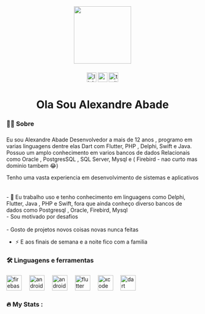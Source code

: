 <div align="center">
  <img height="150" src="https://camo.githubusercontent.com/62da68eb62b1e5f175f7d1f0191dd89a653d7908feb22d37d4a0ab07365d6791/68747470733a2f2f6d656469612e67697068792e636f6d2f6d656469612f4d3967624264396e6244724f5475314d71782f67697068792e676966"  />
</div>

###

<div align="center">
  <img src="https://img.shields.io/static/v1?message=LinkedIn&logo=linkedin&label=&color=0077B5&logoColor=white&labelColor=&style=for-the-badge" height="25" alt="linkedin logo"  />
  <img src="https://img.shields.io/static/v1?message=Youtube&logo=youtube&label=&color=FF0000&logoColor=white&labelColor=&style=for-the-badge" height="25" alt="youtube logo"  />
  <img src="https://img.shields.io/static/v1?message=Twitter&logo=twitter&label=&color=1DA1F2&logoColor=white&labelColor=&style=for-the-badge" height="25" alt="twitter logo"  />
</div>

###

<h1 align="center">Ola Sou Alexandre Abade</h1>

###

<h3 align="left">👩‍💻
  Sobre
</h3>

###

<p align="left">Eu sou Alexandre Abade 
Desenvolvedor a mais de 12 anos , programo em varias linguagens 
dentre elas Dart com Flutter, PHP , Delphi, Swift e Java.
Possuo um amplo conhecimento em varios bancos de dados Relacionais como 
Oracle , PostgresSQL , SQL Server, Mysql e ( Firebird - nao curto mas dominio tambem 😂) 

Tenho uma vasta experiencia em desenvolvimento de sistemas e aplicativos  
  <br>
  <br>- 🔭 Eu trabalho uso e tenho conhecimento em linguagens como Delphi, Flutter, Java , PHP e Swift,
  fora que ainda conheço diverso bancos de dados como Postgresql , Oracle, Firebird, Mysql
<br>- Sou motivado por desafios <br><br>- Gosto de projetos novos coisas novas nunca feitas <br>
- ⚡ E aos finais de semana e a noite fico com a familia</p>

###

<h3 align="left">🛠 Linguagens e ferramentas </h3>

###

<div align="left">
  <img src="https://cdn.jsdelivr.net/gh/devicons/devicon/icons/firebase/firebase-plain-wordmark.svg" height="40" alt="firebase logo"  />
  <img width="12" />
  <img src="https://cdn.jsdelivr.net/gh/devicons/devicon/icons/android/android-original.svg" height="40" alt="android logo"  />
  <img width="12" />
  <img src="https://cdn.jsdelivr.net/gh/devicons/devicon/icons/androidstudio/androidstudio-original.svg" height="40" alt="androidstudio logo"  />
  <img width="12" />
  <img src="https://cdn.jsdelivr.net/gh/devicons/devicon/icons/flutter/flutter-original.svg" height="40" alt="flutter logo"  />
  <img width="12" />
  <img src="https://cdn.jsdelivr.net/gh/devicons/devicon/icons/xcode/xcode-original.svg" height="40" alt="xcode logo"  />
  <img width="12" />
  <img src="https://cdn.jsdelivr.net/gh/devicons/devicon/icons/dart/dart-original.svg" height="40" alt="dart logo"  />
</div>

###

<h3 align="left">🔥   My Stats :</h3>

###
